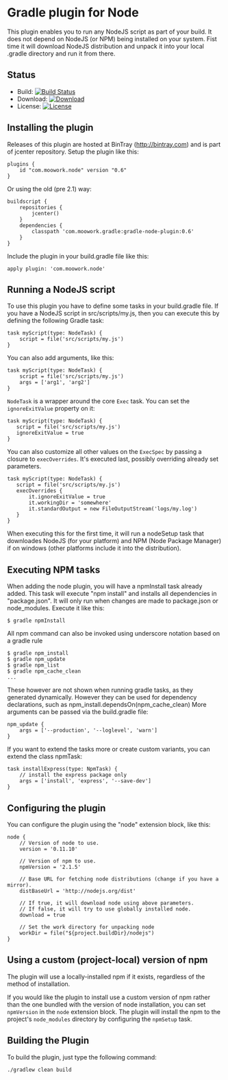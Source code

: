 Gradle plugin for Node
=======================

This plugin enables you to run any NodeJS script as part of your build. It does not depend on NodeJS (or NPM) being installed on
your system. Fist time it will download NodeJS distribution and unpack it into your local .gradle directory and run it from there.

Status
------

* Build: [![Build Status](https://travis-ci.org/srs/gradle-node-plugin.png?branch=master)](https://travis-ci.org/srs/gradle-node-plugin)
* Download: [![Download](https://api.bintray.com/packages/srs/maven/gradle-node-plugin/images/download.png)](https://bintray.com/srs/maven/gradle-node-plugin)
* License: [![License](http://img.shields.io/:license-apache-blue.svg)](http://www.apache.org/licenses/LICENSE-2.0.html)

Installing the plugin
---------------------

Releases of this plugin are hosted at BinTray (http://bintray.com) and is part of jcenter repository.
Setup the plugin like this:

    plugins {
        id "com.moowork.node" version "0.6"
    }

Or using the old (pre 2.1) way:

	buildscript {
		repositories {
			jcenter()
		}
    	dependencies {
			classpath 'com.moowork.gradle:gradle-node-plugin:0.6'
    	}
	}

Include the plugin in your build.gradle file like this:

    apply plugin: 'com.moowork.node'

Running a NodeJS script
-----------------------

To use this plugin you have to define some tasks in your build.gradle file. If you have a NodeJS script in src/scripts/my.js, then you
can execute this by defining the following Gradle task:

    task myScript(type: NodeTask) {
        script = file('src/scripts/my.js')
    }

You can also add arguments, like this:

    task myScript(type: NodeTask) {
        script = file('src/scripts/my.js')
        args = ['arg1', 'arg2']
    }

`NodeTask` is a wrapper around the core `Exec` task. You can set the `ignoreExitValue` property on it:

    task myScript(type: NodeTask) {
       script = file('src/scripts/my.js')
       ignoreExitValue = true
    }

You can also customize all other values on the `ExecSpec` by passing a closure to `execOverrides`. It's executed last, possibly
overriding already set parameters.

    task myScript(type: NodeTask) {
       script = file('src/scripts/my.js')
       execOverrides {
           it.ignoreExitValue = true
           it.workingDir = 'somewhere'
           it.standardOutput = new FileOutputStream('logs/my.log')
       }
    }

When executing this for the first time, it will run a nodeSetup task that downloades NodeJS (for your platform) and
NPM (Node Package Manager) if on windows (other platforms include it into the distribution).

Executing NPM tasks
-------------------

When adding the node plugin, you will have a npmInstall task already added. This task will execute "npm install" and
installs all dependencies in "package.json". It will only run when changes are made to package.json or node_modules.
 Execute it like this:

    $ gradle npmInstall

All npm command can also be invoked using underscore notation based on a gradle rule

    $ gradle npm_install
    $ gradle npm_update
    $ gradle npm_list
    $ gradle npm_cache_clean
    ...

These however are not shown when running gradle tasks, as they generated dynamically.
However they can be used for dependency declarations, such as npm_install.dependsOn(npm_cache_clean)
More arguments can be passed via the build.gradle file:

    npm_update {
        args = ['--production', '--loglevel', 'warn']
    }

If you want to extend the tasks more or create custom variants, you can extend the class npmTask:

    task installExpress(type: NpmTask) {
        // install the express package only
        args = ['install', 'express', '--save-dev']
    }

Configuring the plugin
----------------------

You can configure the plugin using the "node" extension block, like this:

    node {
        // Version of node to use.
        version = '0.11.10'

        // Version of npm to use.
        npmVersion = '2.1.5'

        // Base URL for fetching node distributions (change if you have a mirror).
        distBaseUrl = 'http://nodejs.org/dist'

        // If true, it will download node using above parameters.
        // If false, it will try to use globally installed node.
        download = true

        // Set the work directory for unpacking node
        workDir = file("${project.buildDir}/nodejs")
    }

Using a custom (project-local) version of npm
---------------------------------------------

The plugin will use a locally-installed npm if it exists, regardless of the
method of installation.

If you would like the plugin to install use a custom version of npm rather than
the one bundled with the version of node installation, you can set `npmVersion`
in the `node` extension block. The plugin will install the npm to the project's
`node_modules` directory by configuring the `npmSetup` task.

Building the Plugin
-------------------

To build the plugin, just type the following command:

    ./gradlew clean build
